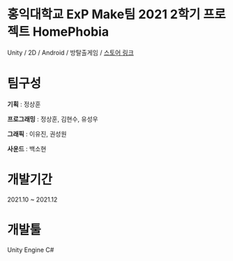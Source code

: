 # 홍익대학교 ExP Make팀 2021 2학기 프로젝트 HomePhobia
Unity / 2D / Android / 방탈출게임 / [스토어 링크](https://play.google.com/store/apps/details?id=com.ExPStudio.Homephobia)

# 팀구성 
**기획** : 정상훈
 
**프로그래밍** : 정상훈, 김현수, 유성우

**그래픽** : 이유진, 권성원
 
**사운드** : 백소현

# 개발기간
2021.10 ~ 2021.12

# 개발툴
Unity Engine
C#

